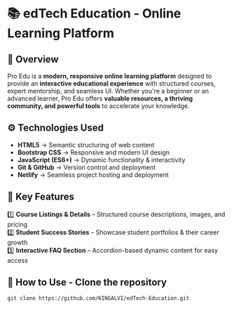 # 📚 edTech Education - Online Learning Platform

## 📝 Overview

Pro Edu is a **modern, responsive online learning platform** designed to provide an **interactive educational experience** with structured courses, expert mentorship, and seamless UI. Whether you're a beginner or an advanced learner, Pro Edu offers **valuable resources, a thriving community, and powerful tools** to accelerate your knowledge.

## ⚙️ Technologies Used

- **HTML5** → Semantic structuring of web content
- **Bootstrap CSS** → Responsive and modern UI design
- **JavaScript (ES6+)** → Dynamic functionality & interactivity
- **Git & GitHub** → Version control and deployment
- **Netlify** → Seamless project hosting and deployment

## 🚀 Key Features

1️⃣ **Course Listings & Details** – Structured course descriptions, images, and pricing  
2️⃣ **Student Success Stories** – Showcase student portfolios & their career growth  
3️⃣ **Interactive FAQ Section** – Accordion-based dynamic content for easy access  

## 🎯 How to Use - Clone the repository

```plaintext
git clone https://github.com/KINGALVI/edTech-Education.git
